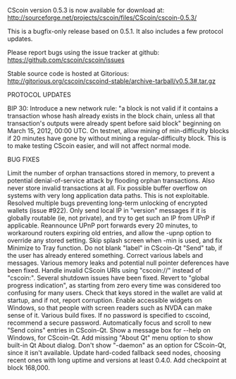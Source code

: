 CScoin version 0.5.3 is now available for download at:
http://sourceforge.net/projects/cscoin/files/CScoin/cscoin-0.5.3/

This is a bugfix-only release based on 0.5.1.
It also includes a few protocol updates.

Please report bugs using the issue tracker at github:
https://github.com/cscoin/cscoin/issues

Stable source code is hosted at Gitorious:
http://gitorious.org/cscoin/cscoind-stable/archive-tarball/v0.5.3#.tar.gz

PROTOCOL UPDATES

BIP 30: Introduce a new network rule: "a block is not valid if it contains a transaction whose hash already exists in the block chain, unless all that transaction's outputs were already spent before said block" beginning on March 15, 2012, 00:00 UTC.
On testnet, allow mining of min-difficulty blocks if 20 minutes have gone by without mining a regular-difficulty block. This is to make testing CScoin easier, and will not affect normal mode.

BUG FIXES

Limit the number of orphan transactions stored in memory, to prevent a potential denial-of-service attack by flooding orphan transactions. Also never store invalid transactions at all.
Fix possible buffer overflow on systems with very long application data paths. This is not exploitable.
Resolved multiple bugs preventing long-term unlocking of encrypted wallets
(issue #922).
Only send local IP in "version" messages if it is globally routable (ie, not private), and try to get such an IP from UPnP if applicable.
Reannounce UPnP port forwards every 20 minutes, to workaround routers expiring old entries, and allow the -upnp option to override any stored setting.
Skip splash screen when -min is used, and fix Minimize to Tray function.
Do not blank "label" in CScoin-Qt "Send" tab, if the user has already entered something.
Correct various labels and messages.
Various memory leaks and potential null pointer deferences have been fixed.
Handle invalid CScoin URIs using "cscoin://" instead of "cscoin:".
Several shutdown issues have been fixed.
Revert to "global progress indication", as starting from zero every time was considered too confusing for many users.
Check that keys stored in the wallet are valid at startup, and if not, report corruption.
Enable accessible widgets on Windows, so that people with screen readers such as NVDA can make sense of it.
Various build fixes.
If no password is specified to cscoind, recommend a secure password.
Automatically focus and scroll to new "Send coins" entries in CScoin-Qt.
Show a message box for --help on Windows, for CScoin-Qt.
Add missing "About Qt" menu option to show built-in Qt About dialog.
Don't show "-daemon" as an option for CScoin-Qt, since it isn't available.
Update hard-coded fallback seed nodes, choosing recent ones with long uptime and versions at least 0.4.0.
Add checkpoint at block 168,000.

